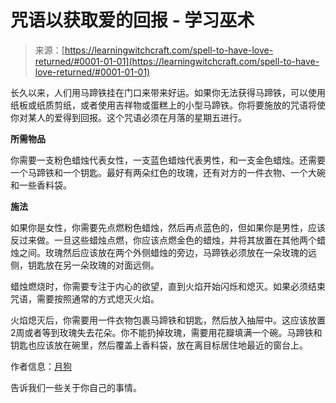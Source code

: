 <!--yml

category: 未分类

日期：2024-06-12 18:16:29

-->

# 咒语以获取爱的回报 - 学习巫术

> 来源：[https://learningwitchcraft.com/spell-to-have-love-returned/#0001-01-01](https://learningwitchcraft.com/spell-to-have-love-returned/#0001-01-01)

长久以来，人们用马蹄铁挂在门口来带来好运。如果你无法获得马蹄铁，可以使用纸板或纸质剪纸，或者使用吉祥物或蛋糕上的小型马蹄铁。你将要施放的咒语将使你对某人的爱得到回报。这个咒语必须在月落的星期五进行。

**所需物品**

你需要一支粉色蜡烛代表女性，一支蓝色蜡烛代表男性，和一支金色蜡烛。还需要一个马蹄铁和一个钥匙。最好有两朵红色的玫瑰，还有对方的一件衣物、一个大碗和一些香料袋。

**施法**

如果你是女性，你需要先点燃粉色蜡烛，然后再点蓝色的，但如果你是男性，应该反过来做。一旦这些蜡烛点燃，你应该点燃金色的蜡烛，并将其放置在其他两个蜡烛之间。玫瑰然后应该放在两个外侧蜡烛的旁边，马蹄铁必须放在一朵玫瑰的远侧，钥匙放在另一朵玫瑰的对面远侧。

蜡烛燃烧时，你需要专注于内心的欲望，直到火焰开始闪烁和熄灭。如果必须结束咒语，需要按照通常的方式熄灭火焰。

火焰熄灭后，你需要用一件衣物包裹马蹄铁和钥匙，然后放入抽屉中。这应该放置2周或者等到玫瑰失去花朵。你不能扔掉玫瑰，需要用花瓣填满一个碗。马蹄铁和钥匙也应该放在碗里，然后覆盖上香料袋，放在离目标居住地最近的窗台上。

作者信息：[月狗](https://learningwitchcraft.com/profile/?tthayer/)

告诉我们一些关于你自己的事情。
